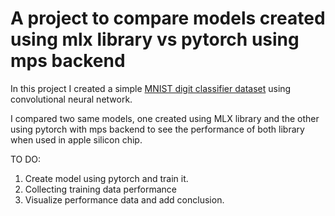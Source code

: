 # A project to compare models created using mlx library vs pytorch using mps backend

In this project I created a simple [MNIST digit classifier dataset](https://yann.lecun.com/exdb/mnist/) using convolutional neural network.

I compared two same models, one created using MLX library and the other using pytorch with mps backend to see the performance of both library when used in apple silicon chip.

TO DO:

1. Create model using pytorch and train it.
2. Collecting training data performance
3. Visualize performance data and add conclusion.
